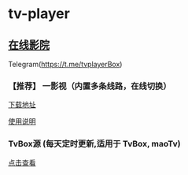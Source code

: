 # tv-player

## [在线影院](https://tv.okeybox.top/)

Telegram(https://t.me/tvplayerBox)

### 【推荐】 一影视（内置多条线路，在线切换）

[下载地址](https://ghproxy.com/https://raw.githubusercontent.com/tv-player/apks/main/live/一影视.apk)

[使用说明](https://github.com/tv-player/apks/blob/main/README.md)

### TvBox源 (每天定时更新,适用于 TvBox, maoTv)

[点击查看](https://github.com/tv-player/box-source)
